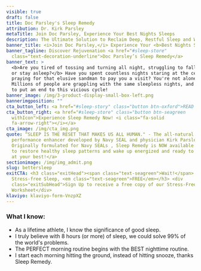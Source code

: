 ```yaml
---
visible: true
draft: false
title: Doc Parsley's Sleep Remedy
attribution: Dr. Kirk Parsley
metaTitle: Join Doc Parsley, Experience Your Best Nights Sleeps
description: The Ultimate Solution to Reclaim Deep, Restful Sleep and Wake Up Energized!!
banner_title: <i>Join Doc Parsley,</i> Experience Your <b>Best Nights Sleep</b>
banner_tagline: Discover Rejuvenation <a href="#sleep-store"
  class="text-decoration-underline">Doc Parsley’s Sleep Remedy</a>
banner_text: >
  <b>Are you tired of tossing and turning all night, struggling to fall asleep
  or stay asleep?</b> Have you spent countless nights staring at the ceiling,
  praying for that elusive sandman to pay you a visit? You're not alone!
  Millions of people are grappling with the same sleepless nights, and it's time
  to put an end to this vicious cycle!
banner_image: /img/3-product-display-small-box-left.png
bannerimgposition: ""
cta_button_left: <a href="#sleep-story" class="button btn-oxford">READ DOC’S SLEEP STORY</a>
cta_button_right: <a href="#sleep-store" class="button btn-seagreen
  withIcon">Experience Sleep Remedy Now! <i class="fa-solid
  fa-arrow-right"></i></a>
cta_image: /img/cta_img.png
quote: “SLEEP IS THE RESET THAT MAKES US ALL HUMAN." - The all-natural sleep and
  performance enhancer developed by Navy SEAL and physician Kirk Parsley, M.D.!
  Originally formulated for Navy SEALs , Sleep Remedy is NOW available to you-
  to restore healthy sleep patterns and wake up energized and ready to perform
  at your best!</a>
sectionimage: /img/img_admit.png
slug: bettersleep
exitCTA: <h3 class="exitHead"><span class="text-seagreen">Wait!</span> Get
  Stress-free Sleep, <em class="text-seagreen">FREE</em></h3> <div
  class="exitSubHead">Sign Up to receive a free copy of our Stress-Free Sleep
  Worksheet</div>
klaviyo: klaviyo-form-VnzpXZ
---
```


### What I know:

- As a lifetime athlete, I know the significance of good sleep.
- I truly believe with 8 hours (or more) of sleep, we could solve 99% of the world's problems.
- The PERFECT morning routine begins with the BEST nighttime routine.
- I start each morning hitting the ground, instead of hitting snooze, thanks Sleep Remedy.
